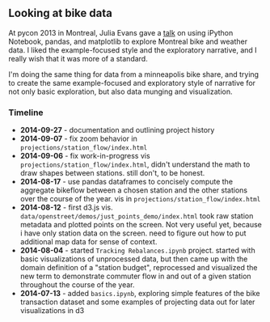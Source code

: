 
## Looking at bike data

At pycon 2013 in Montreal, Julia Evans gave a [talk](http://nbviewer.ipython.org/github/jvns/talks/blob/master/mtlpy35/pistes-cyclables.ipynb) on using iPython Notebook, pandas, and matplotlib to explore Montreal bike and weather data.  I liked the example-focused style and the exploratory narrative, and I really wish that it was more of a standard.

I'm doing the same thing for data from a minneapolis bike share, and trying to create the same example-focused and exploratory style of narrative for not only basic exploration, but also data munging and visualization.


### Timeline

* **2014-09-27** - documentation and outlining project history
* **2014-09-07** - fix zoom behavior in `projections/station_flow/index.html`
* **2014-09-06** - fix work-in-progress vis `projections/station_flow/index.html`, didn't understand the math to draw shapes between stations. still don't, to be honest. 
* **2014-08-17** - use pandas dataframes to concisely compute the aggregate bikeflow between a chosen station and the other stations over the course of the year. vis in `projections/station_flow/index.html`
* **2014-08-12** - first d3.js vis.  `data/openstreet/demos/just_points_demo/index.html` took raw station metadata and plotted points on the screen.  Not very useful yet, because i have only station data on the screen. need to figure out how to put additional map data for sense of context.
* **2014-08-04** - started `Tracking Rebalances.ipynb` project.  started with basic visualizations of unprocessed data, but then came up with the domain definition of a "station budget", reprocessed and visualized the new term to demonstrate commuter flow in and out of a given station throughout the course of the year.
* **2014-07-13** - added `basics.ipynb`, exploring simple features of the bike transaction dataset and some examples of projecting data out for later visualizations in d3

